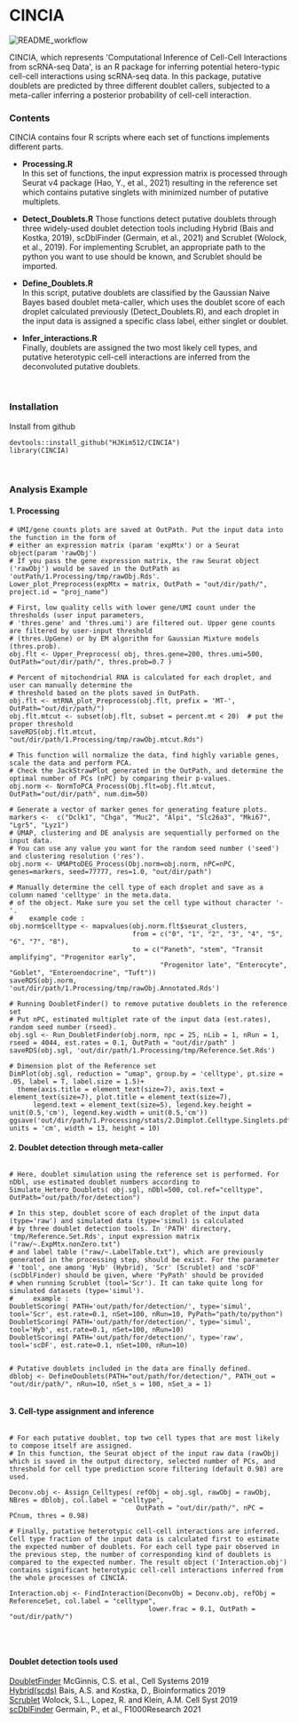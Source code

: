 # CINCIA

![README_workflow](https://user-images.githubusercontent.com/61574172/199141150-ffe983c3-62ab-4bb2-aaa4-afc0e7b61852.png)

CINCIA, which represents 'Computational Inference of Cell-Cell Interactions from scRNA-seq Data', is an R package for inferring potential hetero-typic cell-cell interactions using scRNA-seq data. In this package, putative doublets are predicted by three different doublet callers, subjected to a meta-caller inferring a posterior probability of cell-cell interaction.  


### Contents

 CINCIA contains four R scripts where each set of functions implements different parts.  
 
* **Processing.R**  
  In this set of functions, the input expression matrix is processed through Seurat v4 package (Hao, Y., et al., 2021) resulting in the reference set which contains putative singlets with minimized number of putative multiplets.  
  
  
* **Detect_Doublets.R**
  Those functions detect putative doublets through three widely-used doublet detection tools including Hybrid (Bais and Kostka, 2019), scDblFinder (Germain, et al., 2021) and Scrublet (Wolock, et al., 2019). For implementing Scrublet, an appropriate path to the python you want to use should be known, and Scrublet should be imported. 


* **Define_Doublets.R**  
  In this script, putative doublets are classified by the Gaussian Naive Bayes based doublet meta-caller, which uses the doublet score of each droplet calculated previously (Detect_Doublets.R), and each droplet in the input data is assigned a specific class label, either singlet or doublet.


* **Infer_interactions.R**  
  Finally, doublets are assigned the two most likely cell types, and putative heterotypic cell-cell interactions are inferred from the deconvoluted putative doublets.  
  
<br>

### Installation

Install from github
```
devtools::install_github("HJKim512/CINCIA")
library(CINCIA)
```

<br>

### Analysis Example  


#### 1. Processing


```
# UMI/gene counts plots are saved at OutPath. Put the input data into the function in the form of 
# either an expression matrix (param 'expMtx') or a Seurat object(param 'rawObj')
# If you pass the gene expression matrix, the raw Seurat object ('rawObj') would be saved in the OutPath as 'outPath/1.Processing/tmp/rawObj.Rds'.
Lower_plot_Preprocess(expMtx = matrix, OutPath = "out/dir/path/", project.id = "proj_name")

# First, low quality cells with lower gene/UMI count under the thresholds (user input parameters, 
# 'thres.gene' and 'thres.umi') are filtered out. Upper gene counts are filtered by user-input threshold 
# (thres.UpGene) or by EM algorithm for Gaussian Mixture models (thres.prob).
obj.flt <- Upper_Preprocess( obj, thres.gene=200, thres.umi=500, OutPath="out/dir/path/", thres.prob=0.7 )

# Percent of mitochondrial RNA is calculated for each droplet, and user can manually determine the 
# threshold based on the plots saved in OutPath. 
obj.flt <- mtRNA_plot_Preprocess(obj.flt, prefix = 'MT-', OutPath="out/dir/path/")
obj.flt.mtcut <- subset(obj.flt, subset = percent.mt < 20)  # put the proper threshold
saveRDS(obj.flt.mtcut, "out/dir/path/1.Processing/tmp/rawObj.mtcut.Rds")

# This function will normalize the data, find highly variable genes, scale the data and perform PCA.
# Check the JackStrawPlot generated in the OutPath, and determine the optimal number of PCs (nPC) by comparing their p-values.
obj.norm <- NormToPCA_Process(Obj.flt=obj.flt.mtcut, OutPath="out/dir/path", num.dim=50)

# Generate a vector of marker genes for generating feature plots.
markers <-  c("Dclk1", "Chga", "Muc2", "Alpi", "Slc26a3", "Mki67", "Lgr5", "Lyz1")
# UMAP, clustering and DE analysis are sequentially performed on the input data.
# You can use any value you want for the random seed number ('seed') and clustering resolution ('res').
obj.norm <- UMAPtoDEG_Process(Obj.norm=obj.norm, nPC=nPC, genes=markers, seed=77777, res=1.0, "out/dir/path")

# Manually determine the cell type of each droplet and save as a column named 'celltype' in the meta.data.
# of the object. Make sure you set the cell type without character '-'. 
#    example code :  
obj.norm$celltype <- mapvalues(obj.norm.flt$seurat_clusters, 
                               from = c("0", "1", "2", "3", "4", "5", "6", "7", "8"),
                               to = c("Paneth", "stem", "Transit amplifying", "Progenitor early", 
                                      "Progenitor late", "Enterocyte", "Goblet", "Enteroendocrine", "Tuft")) 
saveRDS(obj.norm, 'out/dir/path/1.Processing/tmp/rawObj.Annotated.Rds')

# Running DoubletFinder() to remove putative doublets in the reference set
# Put nPC, estimated multiplet rate of the input data (est.rates), random seed number (rseed). 
obj.sgl <- Run_DoubletFinder(obj.norm, npc = 25, nLib = 1, nRun = 1, rseed = 4044, est.rates = 0.1, OutPath = "out/dir/path" )
saveRDS(obj.sgl, 'out/dir/path/1.Processing/tmp/Reference.Set.Rds')

# Dimension plot of the Reference set
DimPlot(obj.sgl, reduction = "umap", group.by = 'celltype', pt.size = .05, label = T, label.size = 1.5)+
  theme(axis.title = element_text(size=7), axis.text = element_text(size=7), plot.title = element_text(size=7),
      legend.text = element_text(size=5), legend.key.height = unit(0.5,'cm'), legend.key.width = unit(0.5,'cm'))
ggsave('out/dir/path/1.Processing/stats/2.Dimplot.Celltype.Singlets.pdf', units = 'cm', width = 13, height = 10)

```



#### 2. Doublet detection through meta-caller

```

# Here, doublet simulation using the reference set is performed. For nDbl, use estimated doublet numbers according to  
Simulate_Hetero_Doublets( obj.sgl, nDbl=500, col.ref="celltype", OutPath="out/path/for/detection")

# In this step, doublet score of each droplet of the input data (type='raw') and simulated data (type='simul) is calculated 
# by three doublet detection tools. In 'PATH' directory, 'tmp/Reference.Set.Rds', input expression matrix ("raw/~.ExpMtx.nonZero.txt") 
# and label table ("raw/~.LabelTable.txt"), which are previously generated in the processing step, should be exist. For the parameter 
# 'tool', one among 'Hyb' (Hybrid), 'Scr' (Scrublet) and 'scDF' (scDblFinder) should be given, where 'PyPath' should be provided 
# when running Scrublet (tool='Scr'). It can take quite long for simulated datasets (type='simul').
#     example :
DoubletScoring( PATH='out/path/for/detection/', type='simul', tool='Scr', est.rate=0.1, nSet=100, nRun=10, PyPath="path/to/python")
DoubletScoring( PATH='out/path/for/detection/', type='simul', tool='Hyb', est.rate=0.1, nSet=100, nRun=10)
DoubletScoring( PATH='out/path/for/detection/', type='raw', tool='scDF', est.rate=0.1, nSet=100, nRun=10)


# Putative doublets included in the data are finally defined.
dblobj <- DefineDoublets(PATH="out/path/for/detection/", PATH_out = "out/dir/path/", nRun=10, nSet_s = 100, nSet_a = 1)


```

#### 3. Cell-type assignment and inference

```

# For each putative doublet, top two cell types that are most likely to compose itself are assigned.
# In this function, the Seurat object of the input raw data (rawObj) which is saved in the output directory, selected number of PCs, and threshold for cell type prediction score filtering (default 0.98) are used.

Deconv.obj <- Assign_Celltypes( refObj = obj.sgl, rawObj = rawObj, NBres = dblobj, col.label = "celltype",
                                OutPath = "out/dir/path/", nPC = PCnum, thres = 0.98)
                                
# Finally, putative heterotypic cell-cell interactions are inferred. Cell type fraction of the input data is calculated first to estimate the expected number of doublets. For each cell type pair observed in the previous step, the number of corresponding kind of doublets is compared to the expected number. The result object ('Interaction.obj') contains significant heterotypic cell-cell interactions inferred from the whole processes of CINCIA.

Interaction.obj <- FindInteraction(DeconvObj = Deconv.obj, refObj = ReferenceSet, col.label = "celltype", 
                                   lower.frac = 0.1, OutPath = "out/dir/path/")
                                       
```


<br>

#### Doublet detection tools used

[DoubletFinder](https://github.com/chris-mcginnis-ucsf/DoubletFinder)
McGinnis, C.S. et al., Cell Systems 2019
<br>[Hybrid(scds)](https://github.com/kostkalab/scds)
Bais, A.S. and Kostka, D., Bioinformatics 2019
<br>[Scrublet](https://github.com/swolock/scrublet)
Wolock, S.L., Lopez, R. and Klein, A.M. Cell Syst 2019
<br>[scDblFinder](https://github.com/plger/scDblFinder) 
Germain, P., et al., F1000Research 2021
